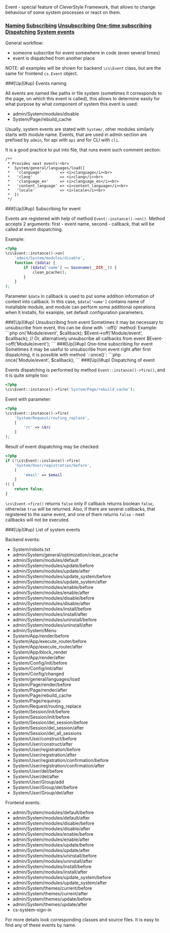 <a name="up" />
Event - special feature of CleverStyle Framework, that allows to change behaviour of some system processes or react on them.

### [Naming](#naming) [Subscribing](#subscribing) [Unsubscribing](#unsubscribing) [One-time subscribing](#one-time-subscribing) [Dispatching](#dispatching) [System events](#system-events)

General workflow:
* someone subscribe for event somewhere in code (even several times)
* event is dispatched from another place

NOTE: all examples will be shown for backend `\cs\Event` class, but are the same for frontend `cs.Event` object.

<a name="naming" />
###[Up](#up) Events naming

All events are named like paths in file system (sometimes it corresponds to the page, on which this event is called), this allows to determine easily for what purpose by what component of system this event is used:

* admin/System/modules/disable
* System/Page/rebuild_cache

Usually, system events are stated with `System/`, other modules similarly starts with module name. Events, that are used in admin section are prefixed by `admin`, for api with `api` and for CLI with `cli`.

It is a good practice to put into file, that runs event such comment section:
```
/**
 * Provides next events:<br>
 *  System/general/languages/load([
 *   'clanguage'        => <i>clanguage</i><br>
 *   'clang'            => <i>clang</i><br>
 *   'clanguage_en'     => <i>clanguage_en</i><br>
 *   'content_language' => <i>content_language</i><br>
 *   'locale'           => <i>locale</i><br>
 *  ])
 */
```
<a name="subscribing" />
###[Up](#up) Subscribing for event

Events are registered with help of method `Event::instance()->on()`. Method accepts 2 arguments: first - event name, second - callback, that will be called at event dispatching.

Example:
```php
<?php
\cs\Event::instance()->on(
    'admin/System/modules/disable',
    function ($data) {
        if ($data['name'] == basename(__DIR__)) {
            clean_pcache();
        }
    }
);
```
Parameter `$data` in callback is used to put some addition information of context into callback.
In this case, `$data['name']` contains name of installable module, and module can perform some additional operations when it installs, for example, set default configuration parameters.

<a name="unsubscribing" />
###[Up](#up) Unsubscribing from event
Sometimes it may be necessary to unsubscribe from event, this can be done with `::off()` method:
Example:
```php
<?php
$callback = function () {};
$Event    = \cs\Event::instance();
$Event->on('Module/event', $callback);
$Event->off('Module/event', $callback);
// Or, alternatively unsubscribe all callbacks from event
$Event->off('Module/event');
```

<a name="one-time-subscribing" />
###[Up](#up) One-time subscribing for event
Sometimes it may be useful to unsubscribe from event right after first dispatching, it is possible with method `::once()`:
```php
<?php
\cs\Event::instance()->once('Module/event', $callback);
```

<a name="dispatching" />
###[Up](#up) Dispatching of event

Events dispatching is performed by method `Event::instance()->fire()`, and it is quite simple too:
```php
<?php
\cs\Event::instance()->fire('System/Page/rebuild_cache');
```
Event with parameter:
```php
<?php
\cs\Event::instance()->fire(
    'System/Request/routing_replace',
    [
        'rc' => &$rc
    ]
);
```

Result of event dispatching may be checked:
```php
<?php
if (!\cs\Event::instance()->fire(
    'System/User/registration/before',
    [
        'email' => $email
    ]
)) {
    return false;
}
```
`\cs\Event->fire()` returns `false` only if callback returns boolean `false`, otherwise `true` will be returned. Also, if there are several callbacks, that registered to the same event, and one of them returns `false` - next callbacks will not be executed.

<a name="system-events" />
###[Up](#up) List of system events

Backend events:
* System/robots.txt
* admin/System/general/optimization/clean_pcache
* admin/System/modules/default
* admin/System/modules/update/before
* admin/System/modules/update/after
* admin/System/modules/update_system/before
* admin/System/modules/update_system/after
* admin/System/modules/enable/before
* admin/System/modules/enable/after
* admin/System/modules/disable/before
* admin/System/modules/disable/after
* admin/System/modules/install/before
* admin/System/modules/install/after
* admin/System/modules/uninstall/before
* admin/System/modules/uninstall/after
* admin/System/Menu
* System/App/render/before
* System/App/execute_router/before
* System/App/execute_router/after
* System/App/block_render
* System/App/render/after
* System/Config/init/before
* System/Config/init/after
* System/Config/changed
* System/general/languages/load
* System/Page/render/before
* System/Page/render/after
* System/Page/rebuild_cache
* System/Page/requirejs
* System/Request/routing_replace
* System/Session/init/before
* System/Session/init/before
* System/Session/del_session/before
* System/Session/del_session/after
* System/Session/del_all_sessions
* System/User/construct/before
* System/User/construct/after
* System/User/registration/before
* System/User/registration/after
* System/User/registration/confirmation/before
* System/User/registration/confirmation/after
* System/User/del/before
* System/User/del/after
* System/User/Group/add
* System/User/Group/del/before
* System/User/Group/del/after

Frontend events:
* admin/System/modules/default/before
* admin/System/modules/default/after
* admin/System/modules/disable/before
* admin/System/modules/disable/after
* admin/System/modules/enable/before
* admin/System/modules/enable/after
* admin/System/modules/update/before
* admin/System/modules/update/after
* admin/System/modules/uninstall/before
* admin/System/modules/uninstall/after
* admin/System/modules/install/before
* admin/System/modules/install/after
* admin/System/modules/update_system/before
* admin/System/modules/update_system/after
* admin/System/themes/current/before
* admin/System/themes/current/after
* admin/System/themes/update/before
* admin/System/themes/update/after
* cs-system-sign-in

For more details look corresponding classes and source files. It is easy to find any of these events by name.
